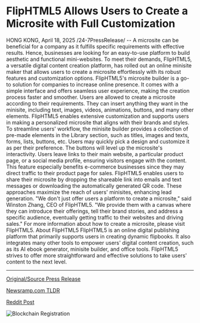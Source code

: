 # FlipHTML5 Allows Users to Create a Microsite with Full Customization

HONG KONG, April 18, 2025 /24-7PressRelease/ -- A microsite can be beneficial for a company as it fulfills specific requirements with effective results. Hence, businesses are looking for an easy-to-use platform to build aesthetic and functional mini-websites. To meet their demands, FlipHTML5, a versatile digital content creation platform, has rolled out an online minisite maker that allows users to create a microsite effortlessly with its robust features and customization options.  FlipHTML5's microsite builder is a go-to solution for companies to increase online presence. It comes with a simple interface and offers seamless user experience, making the creation process faster and smoother.  Users are allowed to create a microsite according to their requirements. They can insert anything they want in the minisite, including text, images, videos, animations, buttons, and many other elements. FlipHTML5 enables extensive customization and supports users in making a personalized microsite that aligns with their brands and styles.  To streamline users' workflow, the minisite builder provides a collection of pre-made elements in the Library section, such as titles, images and texts, forms, lists, buttons, etc. Users may quickly pick a design and customize it as per their preference.  The buttons will level up the microsite's interactivity. Users leave links to their main website, a particular product page, or a social media profile, ensuring visitors engage with the content. This feature especially benefits e-commerce businesses since they may direct traffic to their product page for sales.  FlipHTML5 enables users to share their microsite by dropping the shareable link into emails and text messages or downloading the automatically generated QR code. These approaches maximize the reach of users' minisites, enhancing lead generation.  "We don't just offer users a platform to create a microsite," said Winston Zhang, CEO of FlipHTML5. "We provide them with a canvas where they can introduce their offerings, tell their brand stories, and address a specific audience, eventually getting traffic to their websites and driving sales."  For more information about how to create a microsite, please visit FlipHTML5.  About FlipHTML5 FlipHTML5 is an online digital publishing platform that primarily supports users in creating dynamic flipbooks. It also integrates many other tools to empower users' digital content creation, such as its AI ebook generator, minisite builder, and office tools. FlipHTML5 strives to offer more straightforward and effective solutions to take users' content to the next level. 

---

[Original/Source Press Release](https://www.24-7pressrelease.com/press-release/521920/fliphtml5-allows-users-to-create-a-microsite-with-full-customization)
                    

[Newsramp.com TLDR](https://newsramp.com/curated-news/fliphtml5-launches-online-minisite-maker-for-easy-microsite-creation/e2d246dee5678650e175de8705a453aa) 

 



[Reddit Post](https://www.reddit.com/r/MarketingNewsramp/comments/1k1z0dm/fliphtml5_launches_online_minisite_maker_for_easy/) 



![Blockchain Registration](https://cdn.newsramp.app/24-7PressRelease/qrcode/254/18/iconM8MP.webp)